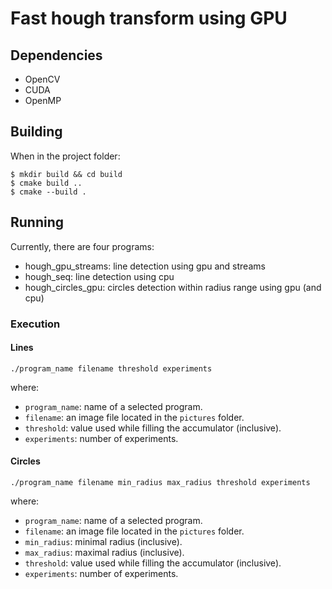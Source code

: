 # Fast hough transform using GPU

## Dependencies
- OpenCV
- CUDA
- OpenMP

## Building
When in the project folder:
```
$ mkdir build && cd build
$ cmake build ..
$ cmake --build .
```

## Running
Currently, there are four programs:
- hough_gpu_streams: line detection using gpu and streams
- hough_seq: line detection using cpu
- hough_circles_gpu: circles detection within radius range using gpu (and cpu)

### Execution
#### Lines
```
./program_name filename threshold experiments
```
where:
- `program_name`: name of a selected program.
- `filename`: an image file located in the `pictures` folder.
- `threshold`: value used while filling the accumulator (inclusive).
- `experiments`: number of experiments.

#### Circles
```
./program_name filename min_radius max_radius threshold experiments
```
where:
- `program_name`: name of a selected program.
- `filename`: an image file located in the `pictures` folder.
- `min_radius`: minimal radius (inclusive).
- `max_radius`: maximal radius (inclusive).
- `threshold`: value used while filling the accumulator (inclusive).
- `experiments`: number of experiments.


